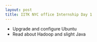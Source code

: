 ```yaml
---
layout: post
title: IITK NYC office Internship Day 1
---
```

* Upgrade and configure Ubuntu  
* Read about Hadoop and slight Java
